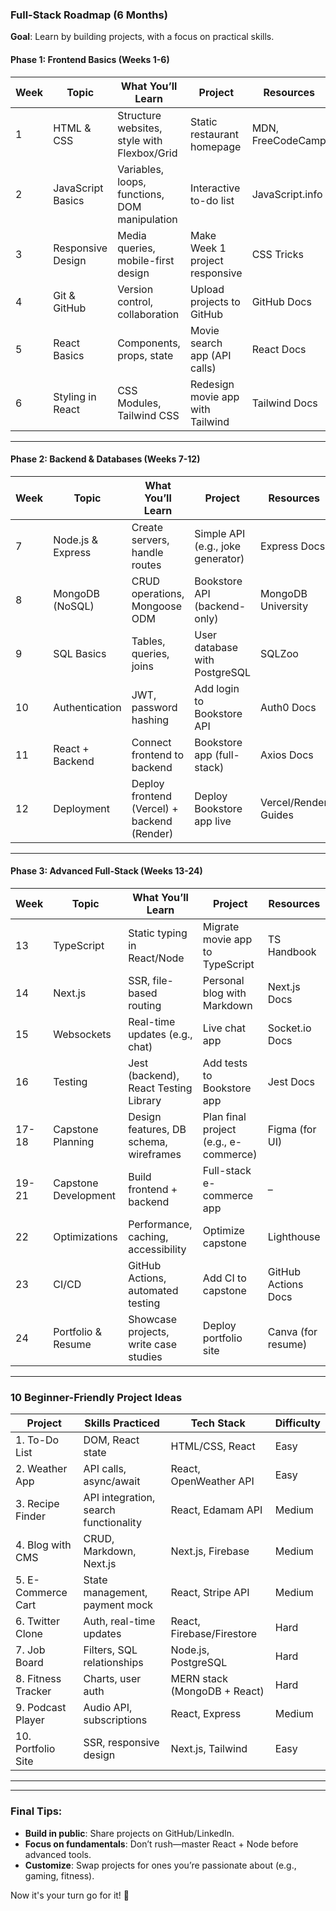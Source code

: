 
### **Full-Stack Roadmap (6 Months)**  
**Goal**: Learn by building projects, with a focus on practical skills.  

#### **Phase 1: Frontend Basics (Weeks 1-6)**  
| **Week** | **Topic**               | **What You’ll Learn**                                      | **Project**                          | **Resources** |
|----------|-------------------------|-----------------------------------------------------------|--------------------------------------|---------------|
| 1        | HTML & CSS              | Structure websites, style with Flexbox/Grid               | Static restaurant homepage           | MDN, FreeCodeCamp |
| 2        | JavaScript Basics       | Variables, loops, functions, DOM manipulation             | Interactive to-do list               | JavaScript.info |
| 3        | Responsive Design       | Media queries, mobile-first design                        | Make Week 1 project responsive       | CSS Tricks |
| 4        | Git & GitHub            | Version control, collaboration                            | Upload projects to GitHub            | GitHub Docs |
| 5        | React Basics            | Components, props, state                                  | Movie search app (API calls)         | React Docs |
| 6        | Styling in React        | CSS Modules, Tailwind CSS                                 | Redesign movie app with Tailwind     | Tailwind Docs |

---

#### **Phase 2: Backend & Databases (Weeks 7-12)**  
| **Week** | **Topic**               | **What You’ll Learn**                                      | **Project**                          | **Resources** |
|----------|-------------------------|-----------------------------------------------------------|--------------------------------------|---------------|
| 7        | Node.js & Express       | Create servers, handle routes                             | Simple API (e.g., joke generator)    | Express Docs |
| 8        | MongoDB (NoSQL)         | CRUD operations, Mongoose ODM                              | Bookstore API (backend-only)         | MongoDB University |
| 9        | SQL Basics              | Tables, queries, joins                                    | User database with PostgreSQL        | SQLZoo |
| 10       | Authentication          | JWT, password hashing                                     | Add login to Bookstore API           | Auth0 Docs |
| 11       | React + Backend         | Connect frontend to backend                               | Bookstore app (full-stack)           | Axios Docs |
| 12       | Deployment              | Deploy frontend (Vercel) + backend (Render)               | Deploy Bookstore app live            | Vercel/Render Guides |

---

#### **Phase 3: Advanced Full-Stack (Weeks 13-24)**  
| **Week** | **Topic**               | **What You’ll Learn**                                      | **Project**                          | **Resources** |
|----------|-------------------------|-----------------------------------------------------------|--------------------------------------|---------------|
| 13       | TypeScript              | Static typing in React/Node                               | Migrate movie app to TypeScript      | TS Handbook |
| 14       | Next.js                 | SSR, file-based routing                                   | Personal blog with Markdown          | Next.js Docs |
| 15       | Websockets              | Real-time updates (e.g., chat)                            | Live chat app                        | Socket.io Docs |
| 16       | Testing                 | Jest (backend), React Testing Library                     | Add tests to Bookstore app           | Jest Docs |
| 17-18    | Capstone Planning       | Design features, DB schema, wireframes                    | Plan final project (e.g., e-commerce) | Figma (for UI) |
| 19-21    | Capstone Development    | Build frontend + backend                                  | Full-stack e-commerce app            | – |
| 22       | Optimizations           | Performance, caching, accessibility                       | Optimize capstone                    | Lighthouse |
| 23       | CI/CD                  | GitHub Actions, automated testing                         | Add CI to capstone                   | GitHub Actions Docs |
| 24       | Portfolio & Resume      | Showcase projects, write case studies                     | Deploy portfolio site                | Canva (for resume) |

---

### **10 Beginner-Friendly Project Ideas**  
| **Project**           | **Skills Practiced**                     | **Tech Stack**              | **Difficulty** |
|-----------------------|-----------------------------------------|-----------------------------|----------------|
| 1. To-Do List         | DOM, React state                        | HTML/CSS, React             | Easy           |
| 2. Weather App        | API calls, async/await                  | React, OpenWeather API      | Easy           |
| 3. Recipe Finder     | API integration, search functionality   | React, Edamam API           | Medium         |
| 4. Blog with CMS     | CRUD, Markdown, Next.js                 | Next.js, Firebase           | Medium         |
| 5. E-Commerce Cart   | State management, payment mock          | React, Stripe API           | Medium         |
| 6. Twitter Clone     | Auth, real-time updates                 | React, Firebase/Firestore   | Hard           |
| 7. Job Board         | Filters, SQL relationships             | Node.js, PostgreSQL         | Hard           |
| 8. Fitness Tracker   | Charts, user auth                      | MERN stack (MongoDB + React)| Hard           |
| 9. Podcast Player    | Audio API, subscriptions               | React, Express              | Medium         |
| 10. Portfolio Site   | SSR, responsive design                 | Next.js, Tailwind           | Easy           |

---

---

### **Final Tips**:  
- **Build in public**: Share projects on GitHub/LinkedIn.  
- **Focus on fundamentals**: Don’t rush—master React + Node before advanced tools.  
- **Customize**: Swap projects for ones you’re passionate about (e.g., gaming, fitness).  

Now it's your turn go for it! 🚀
